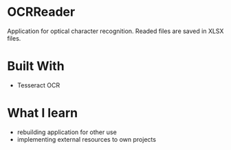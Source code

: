 # OCRReader

Application for optical character recognition. Readed files are saved in XLSX files.  

# Built With

* Tesseract OCR

# What I learn

* rebuilding application for other use
* implementing external resources to own projects
